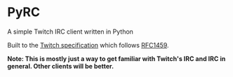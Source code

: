 # PyRC

A simple Twitch IRC client written in Python

Built to the [Twitch specification](https://dev.twitch.tv/docs/irc) which follows
 [RFC1459](http://tools.ietf.org/html/rfc1459.html).
 
**Note: This is mostly just a way to get familiar with Twitch's IRC and IRC in general. Other clients will be better.**